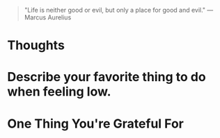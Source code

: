 
> \"Life is neither good or evil, but only a place for good and evil.\" — Marcus Aurelius

# Thoughts

# Describe your favorite thing to do when feeling low.

# One Thing You're Grateful For

